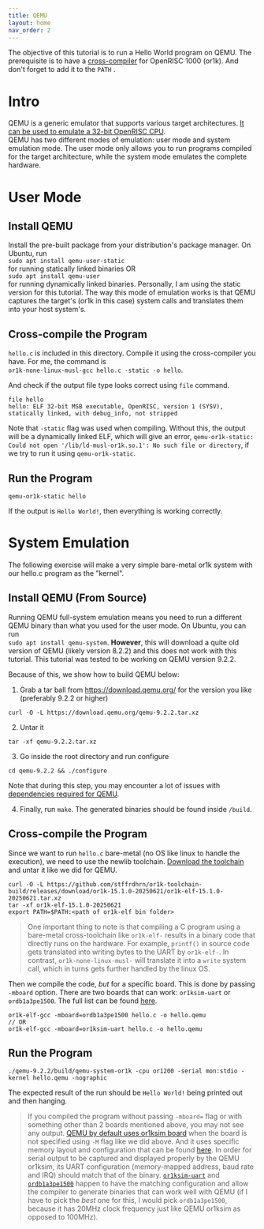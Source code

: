 ```yaml
---
title: QEMU
layout: home
nav_order: 2
---
```


The objective of this tutorial is to run a Hello World program on QEMU. The prerequisite is to have a [cross-compiler](https://openrisc.io/software) for OpenRISC 1000 (or1k). And don't forget to add it to the `PATH` .

# Intro
QEMU is a generic emulator that supports various target architectures. [It can be used to emulate a 32-bit OpenRISC CPU](https://www.qemu.org/docs/master/system/target-openrisc.html).\
QEMU has two different modes of emulation: user mode and system emulation mode. The user mode only allows you to run programs compiled for the target architecture, while the system mode emulates the complete hardware. 

# User Mode
## Install QEMU
Install the pre-built package from your distribution's package manager. On Ubuntu, run\
`sudo apt install qemu-user-static`  
for running statically linked binaries OR\
`sudo apt install qemu-user`  
for running dynamically linked binaries. Personally, I am using the static version for this tutorial.
The way this mode of emulation works is that QEMU captures the target's (or1k in this case) system calls and translates them into your host system's. 

## Cross-compile the Program
`hello.c` is included in this directory. Compile it using the cross-compiler you have. For me, the command is\
`or1k-none-linux-musl-gcc hello.c -static -o hello`.

And check if the output file type looks correct using `file` command.
```
file hello
hello: ELF 32-bit MSB executable, OpenRISC, version 1 (SYSV), statically linked, with debug_info, not stripped
```

Note that `-static` flag was used when compiling. Without this, the output will be a dynamically linked ELF, which will give an error, ```qemu-or1k-static: Could not open '/lib/ld-musl-or1k.so.1': No such file or directory```, if we try to run it using `qemu-or1k-static`.

## Run the Program
```
qemu-or1k-static hello
```
If the output is `Hello World!`, then everything is working correctly.

# System Emulation
The following exercise will make a very simple bare-metal or1k system with our hello.c program as the "kernel". 

## Install QEMU (From Source)
Running QEMU full-system emulation means you need to run a different QEMU binary than what you used for the user mode. On Ubuntu, you can run\
`sudo apt install qemu-system`. **However**, this will download a quite old version of QEMU (likely version 8.2.2) and this does not work with this tutorial. This tutorial was tested to be working on QEMU version 9.2.2.

Because of this, we show how to build QEMU below:
1. Grab a tar ball from https://download.qemu.org/ for the version you like (preferably 9.2.2 or higher)
```
curl -O -L https://download.qemu.org/qemu-9.2.2.tar.xz
```
2. Untar it
```
tar -xf qemu-9.2.2.tar.xz
```
3. Go inside the root directory and run configure
```
cd qemu-9.2.2 && ./configure
```

Note that during this step, you may encounter a lot of issues with [dependencies required for QEMU](https://www.qemu.org/docs/master/devel/build-environment.html#debian-ubuntu).

4. Finally, run `make`. The generated binaries should be found inside `/build`.

## Cross-compile the Program
Since we want to run `hello.c` bare-metal (no OS like linux to handle the execution), we need to use the newlib toolchain. [Download the toolchain](https://openrisc.io/software#newlib-toolchain) and untar it like we did for QEMU.
```
curl -O -L https://github.com/stffrdhrn/or1k-toolchain-build/releases/download/or1k-15.1.0-20250621/or1k-elf-15.1.0-20250621.tar.xz
tar -xf or1k-elf-15.1.0-20250621
export PATH=$PATH:<path of or1k-elf bin folder>
```
> One important thing to note is that compiling a C program using a bare-metal cross-toolchain like `or1k-elf-` results in a binary code that directly runs on the hardware. For example, `printf()` in source code gets translated into writing bytes to the UART by `or1k-elf-`. In contrast, `or1k-none-linux-musl-` will translate it into a `write` system call, which in turns gets further handled by the linux OS. 


Then we compile the code, *but* for a specific board. This is done by passing `-mboard` option. There are two boards that can work: `or1ksim-uart` or `ordb1a3pe1500`. The full list can be found [here](https://github.com/openrisc/newlib/tree/or1k/libgloss/or1k/boards).
```
or1k-elf-gcc -mboard=ordb1a3pe1500 hello.c -o hello.qemu
// OR
or1k-elf-gcc -mboard=or1ksim-uart hello.c -o hello.qemu
```

## Run the Program
```
./qemu-9.2.2/build/qemu-system-or1k -cpu or1200 -serial mon:stdio -kernel hello.qemu -nographic
```
The expected result of the run should be `Hello World!` being printed out and then hanging. 

> If you compiled the program without passing `-mboard=` flag or with something other than 2 boards mentioned above, you may not see any output. [QEMU by default uses or1ksim board](https://www.qemu.org/docs/master/system/target-openrisc.html#choosing-a-board-model) when the board is not specified using `-M` flag like we did above. And it uses specific memory layout and configuration that can be found [here](https://github.com/qemu/qemu/blob/master/hw/openrisc/openrisc_sim.c). In order for serial output to be captured and displayed properly by the QEMU or1ksim, its UART configuration (memory-mapped address, baud rate and IRQ) should match that of the binary. [`or1ksim-uart`](https://github.com/openrisc/newlib/blob/or1k/libgloss/or1k/boards/or1ksim-uart.S) and [`ordb1a3pe1500`](https://github.com/openrisc/newlib/blob/or1k/libgloss/or1k/boards/ordb1a3pe1500.S) happen to have the matching configuration and allow the compiler to generate binaries that can work well with QEMU (if I have to pick the _best_ one for this, I would pick `ordb1a3pe1500`, because it has 20MHz clock frequency just like QEMU or1ksim as opposed to 100MHz). 
